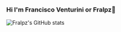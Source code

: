 ### Hi I'm Francisco Venturini or Fralpz👋

![Fralpz's GitHub stats](https://github-readme-stats.vercel.app/api?username=Fralpz&show_icons=true&theme=aura_dark)

